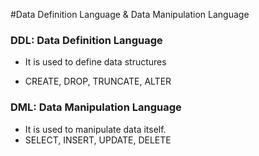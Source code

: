 #Data Definition Language & Data Manipulation Language

### DDL: Data Definition Language
- It is used to define data structures

- CREATE, DROP, TRUNCATE, ALTER


### DML: Data Manipulation Language
- It is used to manipulate data itself.
- SELECT, INSERT, UPDATE, DELETE
